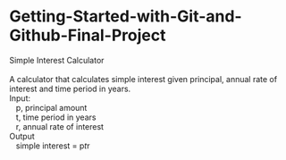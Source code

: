 # Getting-Started-with-Git-and-Github-Final-Project

Simple Interest Calculator<br>
<br>
A calculator that calculates simple interest given principal, annual rate of interest and time period in years.<br>
Input: <br />
   &nbsp;&nbsp; p, principal amount <br />
   &nbsp;&nbsp; t, time period in years <br />
   &nbsp;&nbsp; r, annual rate of interest <br>
Output <br />
   &nbsp;&nbsp; simple interest = p*t*r
